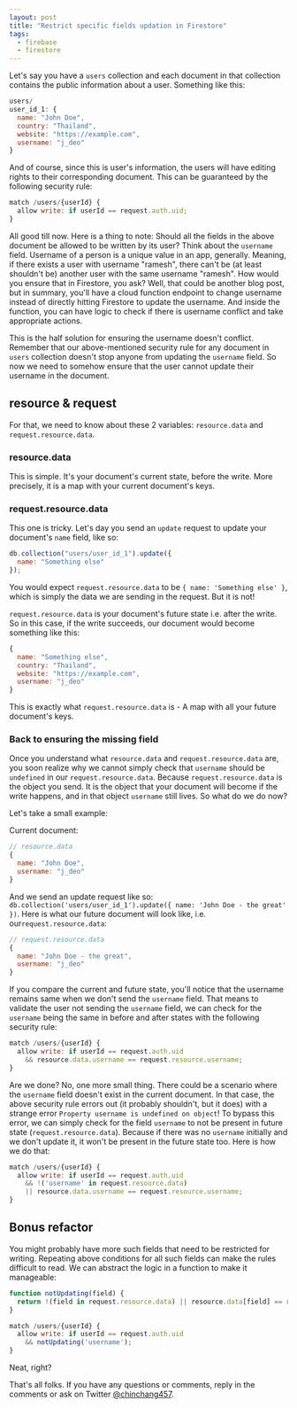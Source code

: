 ```yaml
---
layout: post
title: "Restrict specific fields updation in Firestore"
tags:
  - firebase
  - firestore
---
```


Let's say you have a `users` collection and each document in that collection contains the public information about a user. Something like this:

```js
users/
user_id_1: {
  name: "John Doe",
  country: "Thailand",
  website: "https://example.com",
  username: "j_deo"
}
```

And of course, since this is user's information, the users will have editing rights to their corresponding document. This can be guaranteed by the following security rule:

```js
match /users/{userId} {
  allow write: if userId == request.auth.uid;
}
```

All good till now. Here is a thing to note: Should all the fields in the above document be allowed to be written by its user? Think about the `username` field. Username of a person is a unique value in an app, generally. Meaning, if there exists a user with username "ramesh", there can't be (at least shouldn't be) another user with the same username "ramesh". How would you ensure that in Firestore, you ask? Well, that could be another blog post, but in summary, you'll have a cloud function endpoint to change username instead of directly hitting Firestore to update the username. And inside the function, you can have logic to check if there is username conflict and take appropriate actions.

This is the half solution for ensuring the username doesn't conflict. Remember that our above-mentioned security rule for any document in `users` collection doesn't stop anyone from updating the `username` field. So now we need to somehow ensure that the user cannot update their username in the document.

## resource & request

For that, we need to know about these 2 variables: `resource.data` and `request.resource.data`.

### resource.data

This is simple. It's your document's current state, before the write. More precisely, it is a map with your current document's keys.

### request.resource.data

This one is tricky. Let's day you send an `update` request to update your document's `name` field, like so:

```js
db.collection("users/user_id_1").update({
  name: "Something else"
});
```

You would expect `request.resource.data` to be `{ name: 'Something else' }`, which is simply the data we are sending in the request. But it is not!

`request.resource.data` is your document's future state i.e. after the write. So in this case, if the write succeeds, our document would become something like this:

```js
{
  name: "Something else",
  country: "Thailand",
  website: "https://example.com",
  username: "j_deo"
}
```

This is exactly what `request.resource.data` is - A map with all your future document's keys.

### Back to ensuring the missing field

Once you understand what `resource.data` and `request.resource.data` are, you soon realize why we cannot simply check that `username` should be `undefined` in our `request.resource.data`. Because `request.resource.data` is the object you send. It is the object that your document will become if the write happens, and in that object `username` still lives. So what do we do now?

Let's take a small example:

Current document:

```js
// resource.data
{
  name: "John Doe",
  username: "j_deo"
}
```

And we send an update request like so: `db.collection('users/user_id_1').update({ name: 'John Doe - the great' })`. Here is what our future document will look like, i.e. our`request.resource.data`:

```js
// request.resource.data
{
  name: "John Doe - the great",
  username: "j_deo"
}
```

If you compare the current and future state, you'll notice that the username remains same when we don't send the `username` field. That means to validate the user not sending the `username` field, we can check for the `username` being the same in before and after states with the following security rule:

```js
match /users/{userId} {
  allow write: if userId == request.auth.uid
    && resource.data.username == request.resource.username;
}
```

Are we done? No, one more small thing. There could be a scenario where the `username` field doesn't exist in the current document. In that case, the above security rule errors out (it probably shouldn't, but it does) with a strange error `Property username is undefined on object`! To bypass this error, we can simply check for the field `username` to not be present in future state (`request.resource.data`). Because if there was no `username` initially and we don't update it, it won't be present in the future state too. Here is how we do that:

```js
match /users/{userId} {
  allow write: if userId == request.auth.uid
    && !('username' in request.resource.data)
    || resource.data.username == request.resource.username;
}
```

## Bonus refactor

You might probably have more such fields that need to be restricted for writing. Repeating above conditions for all such fields can make the rules difficult to read. We can abstract the logic in a function to make it manageable:

```js
function notUpdating(field) {
  return !(field in request.resource.data) || resource.data[field] == request.resource.data[field]
}

match /users/{userId} {
  allow write: if userId == request.auth.uid
    && notUpdating('username');
}
```

Neat, right?

That's all folks. If you have any questions or comments, reply in the comments or ask on Twitter [@chinchang457](https://twitter.com/chinchang457).
